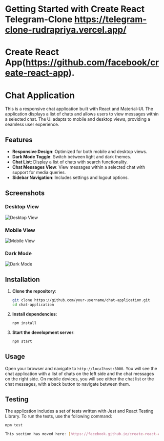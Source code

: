 # Getting Started with Create React Telegram-Clone https://telegram-clone-rudrapriya.vercel.app/

 # Create React App(https://github.com/facebook/create-react-app).

# Chat Application

This is a responsive chat application built with React and Material-UI. The application displays a list of chats and allows users to view messages within a selected chat. The UI adapts to mobile and desktop views, providing a seamless user experience.

## Features

- **Responsive Design**: Optimized for both mobile and desktop views.
- **Dark Mode Toggle**: Switch between light and dark themes.
- **Chat List**: Display a list of chats with search functionality.
- **Chat Messages View**: View messages within a selected chat with support for media queries.
- **Sidebar Navigation**: Includes settings and logout options.

## Screenshots

### Desktop View
![Desktop View](screenshots/desktop-view.png)

### Mobile View
![Mobile View](screenshots/mobile-view.png)

### Dark Mode
![Dark Mode](screenshots/dark-mode.png)

## Installation

1. **Clone the repository**:
    ```sh
    git clone https://github.com/your-username/chat-application.git
    cd chat-application
    ```

2. **Install dependencies**:
    ```sh
    npm install
    ```

3. **Start the development server**:
    ```sh
    npm start
    ```

## Usage

Open your browser and navigate to `http://localhost:3000`. You will see the chat application with a list of chats on the left side and the chat messages on the right side. On mobile devices, you will see either the chat list or the chat messages, with a back button to navigate between them.

## Testing

The application includes a set of tests written with Jest and React Testing Library. To run the tests, use the following command:

```sh
npm test

This section has moved here: [https://facebook.github.io/create-react-app/docs/troubleshooting#npm-run-build-fails-to-minify](https://facebook.github.io/create-react-app/docs/troubleshooting#npm-run-build-fails-to-minify)
